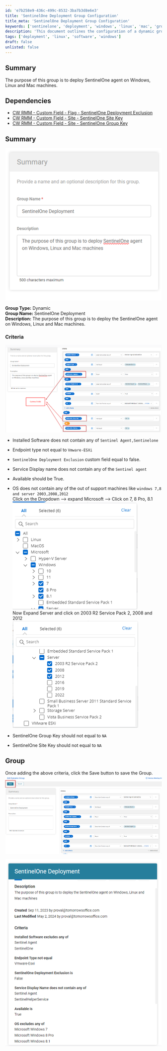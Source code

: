 ```yaml
---
id: 'e7b258e9-436c-499c-8532-3ba7b3d8e6e3'
title: 'SentinelOne Deployment Group Configuration'
title_meta: 'SentinelOne Deployment Group Configuration'
keywords: ['sentinelone', 'deployment', 'windows', 'linux', 'mac', 'group', 'criteria']
description: 'This document outlines the configuration of a dynamic group for deploying the SentinelOne agent across Windows, Linux, and Mac machines, including the necessary dependencies and criteria for group membership.'
tags: ['deployment', 'linux', 'software', 'windows']
draft: false
unlisted: false
---
```

## Summary

The purpose of this group is to deploy SentinelOne agent on Windows, Linux and Mac machines.

## Dependencies

- [CW RMM - Custom Field - Flag - SentinelOne Deployment Exclusion](<../custom-fields/Flag - SentinelOne Deployment Exclusion.md>)  
- [CW RMM - Custom Field - Site - SentinelOne Site Key](<../custom-fields/Company - SentinelOne Site Key.md>)  
- [CW RMM - Custom Field - Site - SentinelOne Group Key](<../custom-fields/Site - SentinelOne Group Key.md>)  

## Summary

![Image](../../../static/img/SentinelOne-Deployment/image_1.png)

**Group Type:** Dynamic  
**Group Name:** SentinelOne Deployment  
**Description:** The purpose of this group is to deploy the SentinelOne agent on Windows, Linux and Mac machines.

### Criteria

![Image](../../../static/img/SentinelOne-Deployment/image_2.png)

- Installed Software does not contain any of `Sentinel Agent,Sentinelone`
- Endpoint type not equal to `Vmware-ESXi`
- `SentinelOne Deployment Exclusion` custom field equal to false.
- Service Display name does not contain any of the `Sentinel agent`
- Available should be True.
- OS does not contain any of the out of support machines like `windows 7,8 and server 2003,2008,2012`  
  Click on the Dropdown --> expand Microsoft --> Click on 7, 8 Pro, 8.1  
  ![Image](../../../static/img/SentinelOne-Deployment/image_3.png)  
  Now Expand Server and click on 2003 R2 Service Pack 2, 2008 and 2012  
  ![Image](../../../static/img/SentinelOne-Deployment/image_4.png)  

- SentinelOne Group Key should not equal to `NA`
- SentinelOne Site Key should not equal to `NA`

## Group

Once adding the above criteria, click the Save button to save the Group.  
![Image](../../../static/img/SentinelOne-Deployment/image_5.png)  

![Image](../../../static/img/SentinelOne-Deployment/image_6.png)  












